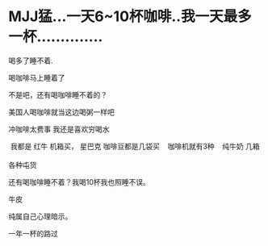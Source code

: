 # MJJ猛...一天6~10杯咖啡..我一天最多一杯..............


喝多了睡不着.

喝咖啡马上睡着了<img src="static/image/smiley/yct/003.gif" smilieid="50" border="0" alt="" />

不是吧，还有喝咖啡睡不着的？

美国人喝咖啡就当这边喝粥一样吧

冲咖啡太费事 我还是喜欢穷喝水<img src="static/image/smiley/default/lol.gif" smilieid="12" border="0" alt="" />

<img src="static/image/smiley/default/lol.gif" smilieid="12" border="0" alt="" /> 我都是 红牛 机箱买， 星巴克 咖啡豆都是几袋买&nbsp; &nbsp; 咖啡机就有3种&nbsp; &nbsp; 纯牛奶 几箱<br />
<br />
各种屯货

还有喝咖啡睡不着？我喝10杯我也照睡不误。

牛皮

纯属自己心理暗示。

一年一杯的路过
